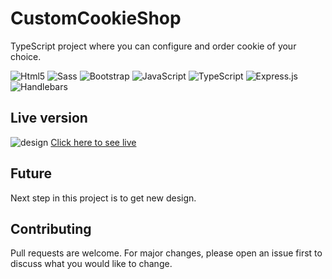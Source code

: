 # CustomCookieShop
 TypeScript project where you can configure and order cookie of your choice.

![Html5](https://img.shields.io/badge/HTML5-E34F26?style=for-the-badge&logo=html5&logoColor=white)
![Sass](https://img.shields.io/badge/Sass-CC6699?style=for-the-badge&logo=sass&logoColor=white)
![Bootstrap](https://img.shields.io/badge/Bootstrap-563D7C?style=for-the-badge&logo=bootstrap&logoColor=white)
![JavaScript](https://img.shields.io/badge/javascript-%23323330.svg?style=for-the-badge&logo=javascript&logoColor=%23F7DF1E)
![TypeScript](https://img.shields.io/badge/TypeScript-007ACC?style=for-the-badge&logo=typescript&logoColor=white)
![Express.js](https://img.shields.io/badge/express.js-%23404d59.svg?style=for-the-badge&logo=express&logoColor=%2361DAFB)
![Handlebars](https://img.shields.io/badge/Handlebars.js-f0772b?style=for-the-badge&logo=handlebarsdotjs&logoColor=black)

## Live version
![design](https://i.ibb.co/fSMcjMK/Screenshot-2022-11-08-231152.png)
[Click here to see live](https://customCookieMaker.cloudyaa5.repl.co)


## Future

Next step in this project is to get new design.

## Contributing
Pull requests are welcome. For major changes, please open an issue first to discuss what you would like to change.


